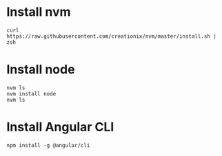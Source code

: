 # Install nvm #

```
curl https://raw.githubusercontent.com/creationix/nvm/master/install.sh | zsh
```

# Install node #

```
nvm ls
nvm install node
nvm ls
```

# Install Angular CLI #

```
npm install -g @angular/cli
```


